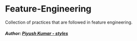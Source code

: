 # Feature-Engineering
Collection of practices that are followed in feature engineering.

##### Author: [Piyush Kumar - styles](https://github.com/styles3544)
